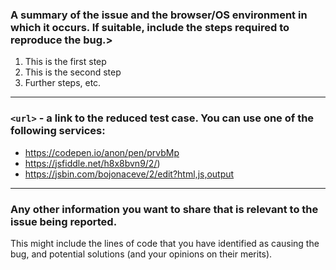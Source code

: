﻿### A summary of the issue and the browser/OS environment in which it occurs. If suitable, include the steps required to reproduce the bug.>
1. This is the first step
2. This is the second step
3. Further steps, etc.

_____________
### `<url>` - a link to the reduced test case. You can use one of the following services:
- https://codepen.io/anon/pen/prvbMp
- https://jsfiddle.net/h8x8bvn9/2/) 
- https://jsbin.com/bojonaceve/2/edit?html,js,output

_____________
### Any other information you want to share that is relevant to the issue being reported.
This might include the lines of code that you have identified as causing the bug, and potential solutions (and your opinions on their merits).
